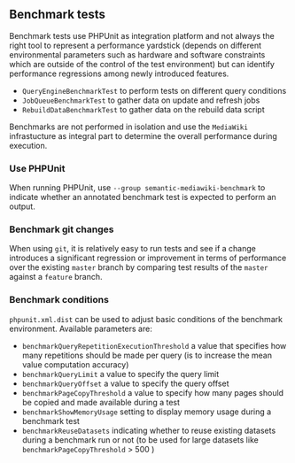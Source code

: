 ## Benchmark tests

Benchmark tests use PHPUnit as integration platform and not always the right tool to represent a performance yardstick (depends on different environmental parameters such as hardware and software constraints which are outside of the control of the test environment) but can identify performance regressions among newly introduced features.

- `QueryEngineBenchmarkTest` to perform tests on different query conditions
- `JobQueueBenchmarkTest` to gather data on update and refresh jobs
- `RebuildDataBenchmarkTest` to gather data on the rebuild data script

Benchmarks are not performed in isolation and use the `MediaWiki` infrastucture as integral part to determine the overall performance during execution.

### Use PHPUnit

When running PHPUnit, use `--group semantic-mediawiki-benchmark` to indicate whether an annotated benchmark test is expected to perform an output.

### Benchmark git changes

When using `git`, it is relatively easy to run tests and see if a change introduces a significant regression or improvement in terms of performance over the existing `master` branch by comparing test results of the `master` against a `feature` branch.

### Benchmark conditions

`phpunit.xml.dist` can be used to adjust basic conditions of the benchmark environment. Available parameters are:
- `benchmarkQueryRepetitionExecutionThreshold` a value that specifies how many repetitions should be made per query (is to increase the mean value computation accuracy)
- `benchmarkQueryLimit` a value to specify the query limit
- `benchmarkQueryOffset` a value to specify the query offset
- `benchmarkPageCopyThreshold` a value to specify how many pages should be copied and made available during a test
- `benchmarkShowMemoryUsage` setting to display memory usage during a benchmark test
- `benchmarkReuseDatasets` indicating whether to reuse existing datasets during a benchmark run or not (to be used for large datasets like `benchmarkPageCopyThreshold` > 500 )
